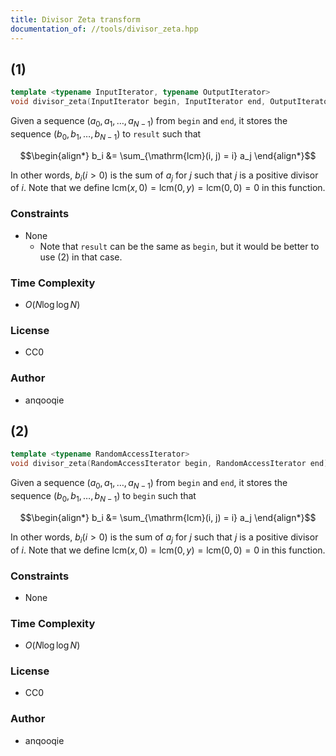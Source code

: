 ```yaml
---
title: Divisor Zeta transform
documentation_of: //tools/divisor_zeta.hpp
---
```


## (1)
```cpp
template <typename InputIterator, typename OutputIterator>
void divisor_zeta(InputIterator begin, InputIterator end, OutputIterator result);
```

Given a sequence $(a_0, a_1, \ldots, a_{N - 1})$ from `begin` and `end`, it stores the sequence $(b_0, b_1, \ldots, b_{N - 1})$ to `result` such that

$$\begin{align*}
b_i &= \sum_{\mathrm{lcm}(i, j) = i} a_j
\end{align*}$$

In other words, $b_i (i > 0)$ is the sum of $a_j$ for $j$ such that $j$ is a positive divisor of $i$.
Note that we define $\mathrm{lcm}(x, 0) = \mathrm{lcm}(0, y) = \mathrm{lcm}(0, 0) = 0$ in this function.

### Constraints
- None
    - Note that `result` can be the same as `begin`, but it would be better to use (2) in that case.

### Time Complexity
- $O(N \log \log N)$

### License
- CC0

### Author
- anqooqie

## (2)
```cpp
template <typename RandomAccessIterator>
void divisor_zeta(RandomAccessIterator begin, RandomAccessIterator end);
```

Given a sequence $(a_0, a_1, \ldots, a_{N - 1})$ from `begin` and `end`, it stores the sequence $(b_0, b_1, \ldots, b_{N - 1})$ to `begin` such that

$$\begin{align*}
b_i &= \sum_{\mathrm{lcm}(i, j) = i} a_j
\end{align*}$$

In other words, $b_i (i > 0)$ is the sum of $a_j$ for $j$ such that $j$ is a positive divisor of $i$.
Note that we define $\mathrm{lcm}(x, 0) = \mathrm{lcm}(0, y) = \mathrm{lcm}(0, 0) = 0$ in this function.

### Constraints
- None

### Time Complexity
- $O(N \log \log N)$

### License
- CC0

### Author
- anqooqie
